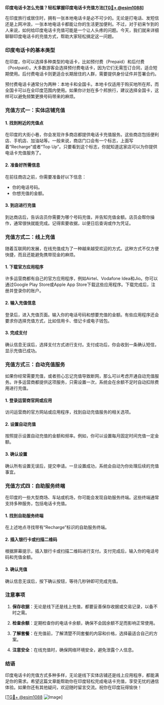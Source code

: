 **印度电话卡怎么充值？轻松掌握印度电话卡充值方法[[TG💪+ @esim1088](https://t.me/s/esim1088)]**

在印度旅行或居住时，拥有一张本地电话卡是必不可少的。无论是打电话、发短信还是上网冲浪，一张本地电话卡都能让你的生活更加便利。不过，对于初来乍到的人来说，如何给印度电话卡充值可能是一个让人头疼的问题。今天，我们就来详细聊聊印度电话卡的充值方式，帮助大家轻松搞定这一问题。

### 印度电话卡的基本类型

在印度，你可以选择多种类型的电话卡，比如预付费（Prepaid）和后付费（Postpaid）。大多数游客会选择预付费电话卡，因为它们无需签订合同，适合短期使用。后付费电话卡则更适合长期居住的人群，需要提供身份证件并签署合约。

预付费电话卡通常分为两种：本地卡和全国卡。本地卡仅适用于购买地所在邦，而全国卡可以在全印度范围内使用。如果你计划在多个邦旅行，建议选择全国卡，这样可以避免频繁更换号码带来的麻烦。

### 充值方式一：实体店铺充值

#### 1. 找到附近的充值点

在印度的大街小巷，你会发现许多商店都提供电话卡充值服务。这些商店包括便利店、手机店、加油站等。一般来说，商店门口会有一个标志，上面写着“Recharge”或者“Top Up”。只要看到这个标志，你就知道这家店可以为你提供电话卡充值服务了。

#### 2. 准备好所需信息

在前往商店之前，你需要准备好以下信息：
- 你的电话号码。
- 你想充值的金额。

#### 3. 到店进行充值

到达商店后，告诉店员你需要为哪个号码充值，并告知充值金额。店员会帮你操作，通常很快就能完成。记得索要收据，以便日后查询或作为凭证。

### 充值方式二：线上充值

随着互联网的发展，在线充值成为了一种越来越受欢迎的方式。这种方式不仅方便快捷，而且还能避免携带现金的麻烦。

#### 1. 下载官方应用程序

许多运营商都有自己的官方应用程序，例如Airtel、Vodafone Idea和Jio。你可以通过Google Play Store或Apple App Store下载这些应用程序。下载完成后，注册并登录你的账户。

#### 2. 输入充值信息

登录后，进入充值页面。输入你的电话号码和想要充值的金额。有些应用程序还会要求你选择充值方式，比如信用卡、借记卡或电子钱包。

#### 3. 完成支付

确认信息无误后，选择支付方式进行支付。支付成功后，你会收到一条确认短信，显示充值已成功。

### 充值方式三：自动充值服务

如果你经常需要充值，或者担心忘记充值导致断网，那么可以考虑开通自动充值服务。许多运营商都提供这项服务，只需设置一次，系统会在余额不足时自动扣除费用进行充值。

#### 1. 登录运营商官网或应用

访问运营商的官方网站或应用程序，找到自动充值服务的相关选项。

#### 2. 设置自动充值

按照提示设置自动充值的金额和频率。例如，你可以设置每月固定时间充值一定金额。

#### 3. 确认设置

确认所有设置无误后，提交申请。一旦设置成功，系统会自动为你处理后续的充值事宜。

### 充值方式四：自助服务终端

在印度的一些大型商场、车站或机场，你可能会发现自助服务终端。这些终端通常支持多种服务，包括电话卡充值。

#### 1. 找到自助服务终端

在上述地点寻找带有“Recharge”标识的自助服务终端。

#### 2. 插入银行卡或扫描二维码

根据屏幕提示，插入银行卡或扫描二维码进行支付。支付完成后，输入你的电话号码和充值金额。

#### 3. 确认充值

确认信息无误后，按下确认按钮，等待几秒钟即可完成充值。

### 注意事项

1. **保存收据**：无论是线下还是线上充值，都要妥善保存收据或交易记录，以备不时之需。
   
2. **检查余额**：定期检查你的电话卡余额，确保不会因余额不足而影响正常使用。

3. **了解套餐**：在充值前，了解清楚不同套餐的内容和价格，选择最适合自己的方案。

4. **注意安全**：在线充值时，确保网络环境安全，避免泄露个人信息。

### 结语

印度电话卡的充值方式多种多样，无论是线下实体店铺还是线上应用程序，都能满足你的需求。希望这篇文章能帮助你在印度轻松完成电话卡充值，享受无忧的通信体验。如果你还有其他疑问，欢迎随时留言交流。祝你在印度玩得愉快！

[[TG💪+ @esim1088](https://t.me/s/esim1088) ![Image](https://i.postimg.cc/4NQfJmqS/Snipaste-2025-05-13-00-14-12.png)]